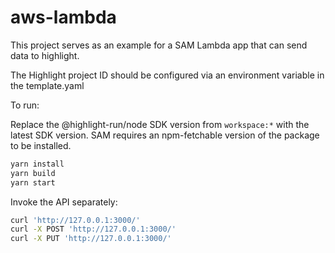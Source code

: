 # aws-lambda

This project serves as an example for a SAM Lambda app that can send data to highlight.

The Highlight project ID should be configured via an environment variable in the template.yaml

To run:

Replace the @highlight-run/node SDK version from `workspace:*` with the latest SDK version. SAM requires an npm-fetchable version of the package to be installed.

```bash
yarn install
yarn build
yarn start
```

Invoke the API separately:

```bash
curl 'http://127.0.0.1:3000/'
curl -X POST 'http://127.0.0.1:3000/'
curl -X PUT 'http://127.0.0.1:3000/'
```
